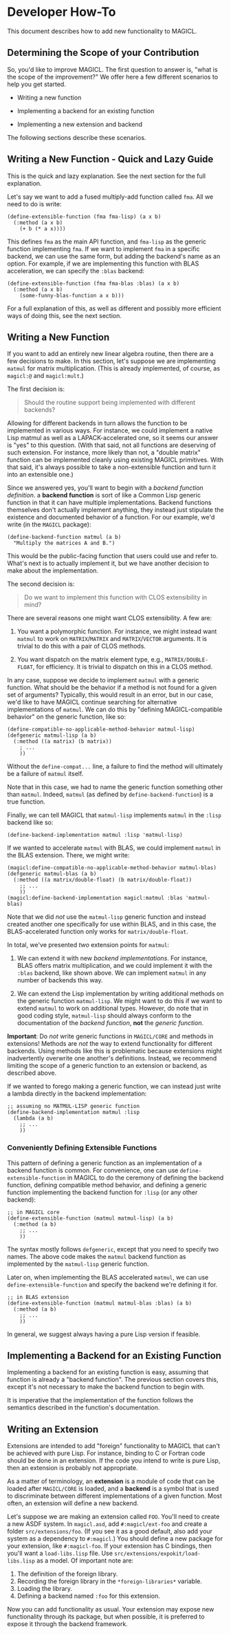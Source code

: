 # Developer How-To

This document describes how to add new functionality to MAGICL.

## Determining the Scope of your Contribution

So, you'd like to improve MAGICL. The first question to answer is,
"what is the scope of the improvement?" We offer here a few different
scenarios to help you get started.

- Writing a new function

- Implementing a backend for an existing function

- Implementing a new extension and backend

The following sections describe these scenarios.


## Writing a New Function - Quick and Lazy Guide

This is the quick and lazy explanation. See the next section for the
full explanation.

Let's say we want to add a fused multiply-add function called
`fma`. All we need to do is write:

```
(define-extensible-function (fma fma-lisp) (a x b)
  (:method (a x b)
    (+ b (* a x))))
```

This defines `fma` as the main API function, and `fma-lisp` as the
generic function implementing `fma`. If we want to implement `fma` in
a specific backend, we can use the same form, but adding the backend's
name as an option. For example, if we are implementing this function
with BLAS acceleration, we can specify the `:blas` backend:

```
(define-extensible-function (fma fma-blas :blas) (a x b)
  (:method (a x b)
    (some-funny-blas-function a x b)))
```

For a full explanation of this, as well as different and possibly more
efficient ways of doing this, see the next section.


## Writing a New Function

If you want to add an entirely new linear algebra routine, then there
are a few decisions to make. In this section, let's suppose we are
implementing `matmul` for matrix multiplication. (This is already
implemented, of course, as `magicl:@` and `magicl:mult`.)

The first decision is:

> Should the routine support being implemented with different backends?

Allowing for different backends in turn allows the function to be
implemented in various ways. For instance, we could implement a native
Lisp matmul as well as a LAPACK-accelerated one, so it seems our
answer is "yes" to this question. (With that said, not all functions
are deserving of such extension. For instance, more likely than not, a
"double matrix" function can be implemented cleanly using existing
MAGICL primitives. With that said, it's always possible to take a
non-extensible function and turn it into an extensible one.)

Since we answered yes, you'll want to begin with a *backend function
definition*. a **backend function** is sort of like a Common Lisp
generic function in that it can have multiple implementations. Backend
functions themselves don't actually implement anything, they instead
just stipulate the existence and documented behavior of a
function. For our example, we'd write (in the `MAGICL` package):

```
(define-backend-function matmul (a b)
  "Multiply the matrices A and B.")
```

This would be the public-facing function that users could use and
refer to. What's next is to actually implement it, but we have another
decision to make about the implementation.

The second decision is:

> Do we want to implement this function with CLOS extensibility in
mind?

There are several reasons one might want CLOS extensibility. A few are:

1. You want a polymorphic function. For instance, we might instead
want `matmul` to work on `MATRIX`/`MATRIX` and `MATRIX`/`VECTOR`
arguments. It is trivial to do this with a pair of CLOS methods.

2. You want dispatch on the matrix element type, e.g.,
`MATRIX/DOUBLE-FLOAT`, for efficiency. It is trivial to dispatch on
this in a CLOS method.

In any case, suppose we decide to implement `matmul` with a generic
function. What should be the behavior if a method is not found for a
given set of arguments? Typically, this would result in an error, but
in our case, we'd like to have MAGICL continue searching for
alternative implementations of `matmul`. We can do this by "defining
MAGICL-compatible behavior" on the generic function, like so:

```
(define-compatible-no-applicable-method-behavior matmul-lisp)
(defgeneric matmul-lisp (a b)
  (:method ((a matrix) (b matrix))
    ; ...
    ))
```

Without the `define-compat...` line, a failure to find the method will
ultimately be a failure of `matmul` itself.

Note that in this case, we had to name the generic function something
other than `matmul`. Indeed, `matmul` (as defined by
`define-backend-function`) is a true function.

Finally, we can tell MAGICL that `matmul-lisp` implements `matmul` in the
`:lisp` backend like so:

```
(define-backend-implementation matmul :lisp 'matmul-lisp)
```

If we wanted to accelerate `matmul` with BLAS, we could implement
`matmul` in the BLAS extension. There, we might write:

```
(magicl:define-compatible-no-applicable-method-behavior matmul-blas)
(defgeneric matmul-blas (a b)
  (:method ((a matrix/double-float) (b matrix/double-float))
    ;; ...
    ))
(magicl:define-backend-implementation magicl:matmul :blas 'matmul-blas)
```

Note that we did *not* use the `matmul-lisp` generic function and
instead created another one specifically for use within BLAS, and in
this case, the BLAS-accelerated function only works for
`matrix/double-float`.

In total, we've presented *two* extension points for `matmul`:

1. We can extend it with new _backend implementations_. For instance,
BLAS offers matrix multiplication, and we could implement it with the
`:blas` backend, like shown above. We can implement `matmul` in any
number of backends this way.

2. We can extend the Lisp implementation by writing additional methods
on the generic function `matmul-lisp`. We might want to do this if we
want to extend `matmul` to work on additional types. However, do note
that in good coding style, `matmul-lisp` should always conform to the
documentation of the _backend function_, **not** the _generic
function_.

**Important**: Do _not_ write generic functions in `MAGICL/CORE` and
methods in extensions! Methods are *not* the way to extend
functionality for different backends. Using methods like this is
problematic because extensions might inadvertently overwrite one
another's definitions. Instead, we recommend limiting the scope of a
generic function to an extension or backend, as described above.

If we wanted to forego making a generic function, we can instead just
write a lambda directly in the backend implementation:

```
;; assuming no MATMUL-LISP generic function
(define-backend-implementation matmul :lisp
  (lambda (a b)
    ;; ...
    ))
```

### Conveniently Defining Extensible Functions

This pattern of defining a generic function as an implementation of a
backend function is common. For convenience, one can use
`define-extensible-function` in MAGICL to do the ceremony of defining
the backend function, defining compatible method behavior, and
defining a generic function implementing the backend function for
`:lisp` (or any other backend):

```
;; in MAGICL core
(define-extensible-function (matmul matmul-lisp) (a b)
  (:method (a b)
    ;; ...
    ))
```

The syntax mostly follows `defgeneric`, except that you need to
specify two names. The above code makes the `matmul` backend function
as implemented by the `matmul-lisp` generic function.

Later on, when implementing the BLAS accelerated `matmul`, we can use
`define-extensible-function` and specify the backend we're defining it
for.

```
;; in BLAS extension
(define-extensible-function (matmul matmul-blas :blas) (a b)
  (:method (a b)
    ;; ...
    ))
```

In general, we suggest always having a pure Lisp version if feasible.


## Implementing a Backend for an Existing Function

Implementing a backend for an existing function is easy, assuming that
function is already a "backend function". The previous section covers
this, except it's not necessary to make the backend function to begin
with.

It is imperative that the implementation of the function follows the
semantics described in the function's documentation.


## Writing an Extension

Extensions are intended to add "foreign" functionality to MAGICL that
can't be achieved with pure Lisp. For instance, binding to C or
Fortran code should be done in an extension. If the code you intend to
write is pure Lisp, then an extension is probably not appropriate.

As a matter of terminology, an **extension** is a module of code that
can be loaded after `MAGICL/CORE` is loaded, and a **backend** is a
symbol that is used to discriminate between different implementations
of a given function. Most often, an extension will define a new
backend.

Let's suppose we are making an extension called `FOO`. You'll need to
create a new ASDF system. In `magicl.asd`, add `#:magicl/ext-foo` and
create a folder `src/extensions/foo`. (If you see it as a good
default, also add your system as a dependency to `#:magicl`.)
You should define a new package for your extension, like
`#:magicl-foo`. If your extension has C bindings, then you'll want a
`load-libs.lisp` file. Use `src/extensions/expokit/load-libs.lisp` as
a model. Of important note are:

1. The definition of the foreign library.
2. Recording the foreign library in the `*foreign-libraries*` variable.
3. Loading the library.
4. Defining a backend named `:foo` for this extension.

Now you can add functionality as usual. Your extension may expose new
functionality through its package, but when possible, it is preferred
to expose it through the backend framework.